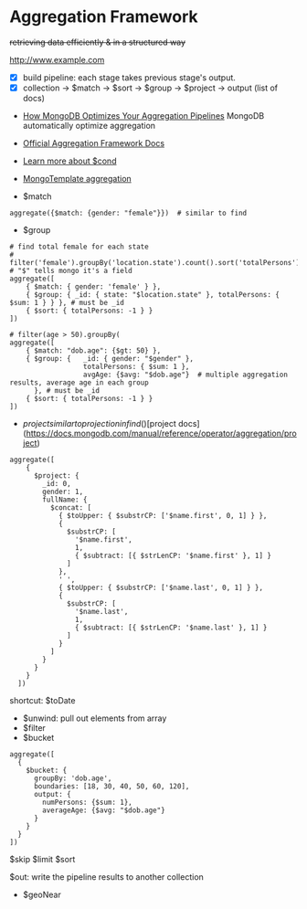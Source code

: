 # Aggregation Framework
~~retrieving data efficiently & in a structured way~~

http://www.example.com

- [x] build pipeline: each stage takes previous stage's output.
- [x] collection -> $match -> $sort -> $group -> $project -> output (list of docs)

- [How MongoDB Optimizes Your Aggregation Pipelines](https://docs.mongodb.com/manual/core/aggregation-pipeline-optimization)
MongoDB automatically optimize aggregation
- [Official Aggregation Framework Docs](https://docs.mongodb.com/manual/core/aggregation-pipeline)
- [Learn more about $cond](https://docs.mongodb.com/manual/reference/operator/aggregation/cond)
- [MongoTemplate aggregation](https://www.baeldung.com/spring-data-mongodb-projections-aggregations)

- $match
```shell script
aggregate({$match: {gender: "female"}})  # similar to find
```

- $group
```shell script
# find total female for each state
# filter('female').groupBy('location.state').count().sort('totalPersons')
# "$" tells mongo it's a field
aggregate([
    { $match: { gender: 'female' } },
    { $group: { _id: { state: "$location.state" }, totalPersons: { $sum: 1 } } }, # must be _id
    { $sort: { totalPersons: -1 } }
])

# filter(age > 50).groupBy(
aggregate([
    { $match: "dob.age": {$gt: 50} },
    { $group: {   _id: { gender: "$gender" },
                  totalPersons: { $sum: 1 },
                  avgAge: {$avg: "$dob.age"}  # multiple aggregation results, average age in each group
      }, # must be _id
    { $sort: { totalPersons: -1 } }
])

```

- $project
similar to projection in find()
[$project docs](https://docs.mongodb.com/manual/reference/operator/aggregation/project)
```shell script
aggregate([
    {
      $project: {
        _id: 0,
        gender: 1,
        fullName: {
          $concat: [
            { $toUpper: { $substrCP: ['$name.first', 0, 1] } },
            {
              $substrCP: [
                '$name.first',
                1,
                { $subtract: [{ $strLenCP: '$name.first' }, 1] }
              ]
            },
            ' ',
            { $toUpper: { $substrCP: ['$name.last', 0, 1] } },
            {
              $substrCP: [
                '$name.last',
                1,
                { $subtract: [{ $strLenCP: '$name.last' }, 1] }
              ]
            }
          ]
        }
      }
    }
  ])
```

shortcut: $toDate

- $unwind: pull out elements from array
- $filter
- $bucket
```shell script
aggregate([
  {
    $bucket: {
      groupBy: 'dob.age',
      boundaries: [18, 30, 40, 50, 60, 120],
      output: {
        numPersons: {$sum: 1},
        averageAge: {$avg: "$dob.age"} 
      }
    } 
  }
])
```

$skip
$limit
$sort

$out: write the pipeline results to another collection

- $geoNear